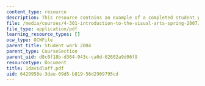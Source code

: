 ```yaml
---
content_type: resource
description: This resource contains an example of a completed student project.
file: /media/courses/4-301-introduction-to-the-visual-arts-spring-2007/6429958e3dae09d5b81956d2909795cd_1davidlaff.pdf
file_type: application/pdf
learning_resource_types: []
ocw_type: OCWFile
parent_title: Student work 2004
parent_type: CourseSection
parent_uid: d8c0f18b-d364-943c-ca0d-62602a9d06f9
resourcetype: Document
title: 1davidlaff.pdf
uid: 6429958e-3dae-09d5-b819-56d2909795cd
---
```

